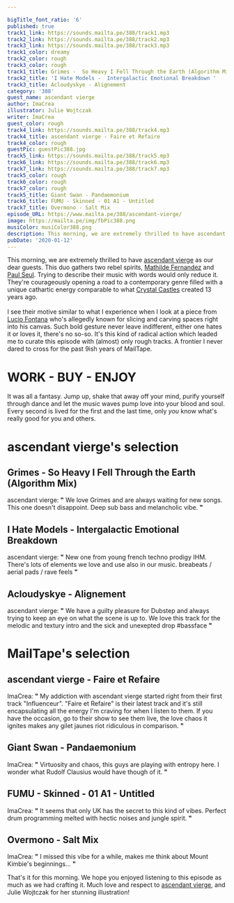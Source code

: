 ```yaml
---

bigTitle_font_ratio: '6'
published: true
track1_link: https://sounds.mailta.pe/388/track1.mp3
track2_link: https://sounds.mailta.pe/388/track2.mp3
track3_link: https://sounds.mailta.pe/388/track3.mp3
track1_color: dreamy
track2_color: rough
track3_color: rough
track1_title: Grimes -  So Heavy I Fell Through the Earth (Algorithm Mix)
track2_title: 'I Hate Models -  Intergalactic Emotional Breakdown '
track3_title: Acloudyskye - Alignement
category: '388'
guest_name: ascendant vierge
author: ImaCrea
illustrator: Julie Wojtczak
writer: ImaCrea
guest_color: rough
track4_link: https://sounds.mailta.pe/388/track4.mp3
track4_title: ascendant vierge - Faire et Refaire
track4_color: rough
guestPic: guestPic388.jpg
track5_link: https://sounds.mailta.pe/388/track5.mp3
track6_link: https://sounds.mailta.pe/388/track6.mp3
track7_link: https://sounds.mailta.pe/388/track7.mp3
track5_color: rough
track6_color: rough
track7_color: rough
track5_title: Giant Swan - Pandaemonium
track6_title: FUMU - Skinned - 01 A1 - Untitled
track7_title: Overmono - Salt Mix
episode_URL: https://www.mailta.pe/388/ascendant-vierge/
image: https://mailta.pe/img/fbPic388.png
musiColor: musiColor388.png
description: This morning, we are extremely thrilled to have ascendant vierge as our dear guests. This duo gathers two rebel spirits, Mathilde Fernandez and Paul Seul. Trying to describe their music with words would only reduce it. They’re courageously opening a road to a contemporary genre filled with a unique cathartic energy comparable to what Crystal Castles created 13 years ago.  I see their motive similar to what I experience when I look at a piece from Lucio Fontana who’s allegedly known for slicing and carving spaces right into his canvas. Such bold gesture never leave indifferent, either one hates it or loves it, there’s no so-so. It’s this kind of radical action which leaded me to curate this episode with (almost) only rough tracks. A frontier I never dared to cross for the past 9ish years of MailTape.
pubDate: '2020-01-12'
---
```


 
  This morning, we are extremely thrilled to have [ascendant vierge](https://soundcloud.com/viergeascendant) as our dear guests. This duo gathers two rebel spirits, [Mathilde Fernandez](https://mathildefernandez.bandcamp.com/) and [Paul Seul](https://soundcloud.com/paulseul). Trying to describe their music with words would only reduce it. They're courageously opening a road to a contemporary genre filled with a unique cathartic energy comparable to what [Crystal Castles](https://crystalcastles.bandcamp.com/track/empathy) created 13 years ago. 
  <br><br>I see their motive similar to what I experience when I look at a piece from [Lucio Fontana](https://duckduckgo.com/?q=lucio+fontana&t=ffab&atb=v126-1&iax=images&ia=images) who's allegedly known for slicing and carving spaces right into his canvas. Such bold gesture never leave indifferent, either one hates it or loves it, there's no so-so. It's this kind of radical action which leaded me to curate this episode with (almost) only rough tracks. A frontier I never dared to cross for the past 9ish years of MailTape.
  
  
# WORK - BUY - ENJOY
It was all a fantasy. Jump up, shake that away off your mind, purify yourself through dance and let the music waves pump love into your blood and soul. Every second is lived for the first and the last time, only _you_ know what's really good for you and others.

# ascendant vierge's selection


## Grimes - So Heavy I Fell Through the Earth (Algorithm Mix)
ascendant vierge: **"** We love Grimes and are always waiting for new songs. This one doesn't disappoint. Deep sub bass and melancholic vibe. **"** 

## I Hate Models - Intergalactic Emotional Breakdown
ascendant vierge: **"** New one from young french techno prodigy IHM. There's lots of elements we love and use also in our music. breabeats / aerial pads / rave feels **"** 

## Acloudyskye - Alignement
ascendant vierge: **"** We have a guilty pleasure for Dubstep and always trying to keep an eye on what the scene is up to. We love this track for the melodic and textury intro and the sick and unexepted drop #bassface **"** 


# MailTape's selection

## ascendant vierge - Faire et Refaire
ImaCrea: **"** My addiction with ascendant vierge started right from their first track "Influenceur". "Faire et Refaire" is their latest track and it's still encapsulating all the energy I'm craving for when I listen to them. If you have the occasion, go to their show to see them live, the love chaos it ignites makes any gilet jaunes riot ridiculous in comparison. **"** 

## Giant Swan - Pandaemonium
ImaCrea: **"** Virtuosity and chaos, this guys are playing with entropy here. I wonder what Rudolf Clausius would have though of it. **"** 

## FUMU - Skinned - 01 A1 - Untitled
ImaCrea: **"** It seems that only UK has the secret to this kind of vibes. Perfect drum programming melted with hectic noises and jungle spirit. **"** 

## Overmono - Salt Mix
ImaCrea: **"** I missed this vibe for a while, makes me think about Mount Kimbie's beginnings... **"** 


That's it for this morning. We hope you enjoyed listening to this episode as much as we had crafting it. Much love and respect to [ascendant vierge](https://soundcloud.com/viergeascendant), and Julie Wojtczak for her stunning illustration!
